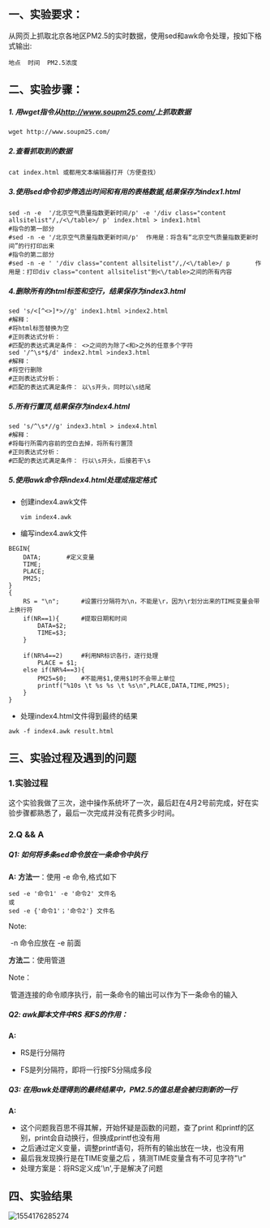 ## 一、实验要求：

从网页上抓取北京各地区PM2.5的实时数据，使用sed和awk命令处理，按如下格式输出:

```
地点  时间  PM2.5浓度
```

## 二、实验步骤：

##### 1. 用wget指令从<http://www.soupm25.com/>上抓取数据

```shell
wget http://www.soupm25.com/
```

##### 2.查看抓取到的数据

```shell
cat index.html 或都用文本编辑器打开（方便查找）
```

##### 3.使用sed命令初步筛选出时间和有用的表格数据,结果保存为index1.html

```shell 
sed -n -e  '/北京空气质量指数更新时间/p' -e '/div class="content allsitelist"/,/<\/table>/ p' index.html > index1.html
#指令的第一部分 
#sed -n -e '/北京空气质量指数更新时间/p'  作用是：将含有“北京空气质量指数更新时间”的行打印出来 
#指令的第二部分
#sed -n -e ' '/div class="content allsitelist"/,/<\/table>/ p   	作用是：打印div class="content allsitelist"到<\/table>之间的所有内容
```

##### 4.删除所有的html标签和空行，结果保存为index3.html

```shell
sed 's/<[^<>]*>//g' index1.html >index2.html
#解释： 
#将html标签替换为空
#正则表达式分析：
#匹配的表达式满足条件： <>之间的为除了<和>之外的任意多个字符
sed '/^\s*$/d' index2.html >index3.html
#解释：
#将空行删除
#正则表达式分析：
#匹配的表达式满足条件： 以\s开头，同时以\s结尾
```

##### 5.所有行置顶,结果保存为index4.html

```shell
sed 's/^\s*//g' index3.html > index4.html
#解释：
#将每行所需内容前的空白去掉，将所有行置顶
#正则表达式分析：
#匹配的表达式满足条件： 行以\s开头，后接若干\s
```



##### 5.使用awk命令将index4.html处理成指定格式

- 创建index4.awk文件

  ```shell
  vim index4.awk
  ```

- 编写index4.awk文件

```shell
BEGIN{
    DATA;		#定义变量
    TIME;
    PLACE;
    PM25;
}
{
    RS = "\n";		#设置行分隔符为\n，不能是\r，因为\r划分出来的TIME变量会带上换行符
    if(NR==1){		#提取日期和时间
        DATA=$2;
        TIME=$3;
    }

    if(NR%4==2)		#利用NR标识各行，逐行处理
        PLACE = $1;
    else if(NR%4==3){
        PM25=$0;	#不能用$1,使用$1时不会带上单位
        printf("%10s \t %s %s \t %s\n",PLACE,DATA,TIME,PM25);
    }
}

```

- 处理index4.html文件得到最终的结果

```shell
awk -f index4.awk result.html
```



## 三、实验过程及遇到的问题

###  1.实验过程

这个实验我做了三次，途中操作系统坏了一次，最后赶在4月2号前完成，好在实验步骤都熟悉了，最后一次完成并没有花费多少时间。

### 2.Q && A

##### **Q1:** 如何将多条sed命令放在一条命令中执行

**A:** **方法一**：使用 -e 命令,格式如下 

```shell
sed -e '命令1' -e '命令2' 文件名
或
sed -e {'命令1'；'命令2'} 文件名
```

Note: 

​	-n 命令应放在 -e 前面

**方法二**：使用管道

Note：

​	管道连接的命令顺序执行，前一条命令的输出可以作为下一条命令的输入



##### **Q2:** awk脚本文件中RS 和FS的作用：

**A:** 

- RS是行分隔符

- FS是列分隔符，即将一行按FS分隔成多段

  

##### Q3: 在用awk处理得到的最终结果中，PM2.5的值总是会被归到新的一行

**A:**

- 这个问题我百思不得其解，开始怀疑是函数的问题，查了print 和printf的区别，print会自动换行，但换成printf也没有用
- 之后通过定义变量，调整printf语句，将所有的输出放在一块，也没有用
- 最后我发现换行是在TIME变量之后 ，猜测TIME变量含有不可见字符"\r"
- 处理方案是：将RS定义成'\n',于是解决了问题

## 四、实验结果

![1554176285274](C:\Users\xxx\AppData\Roaming\Typora\typora-user-images\1554176285274.png)





